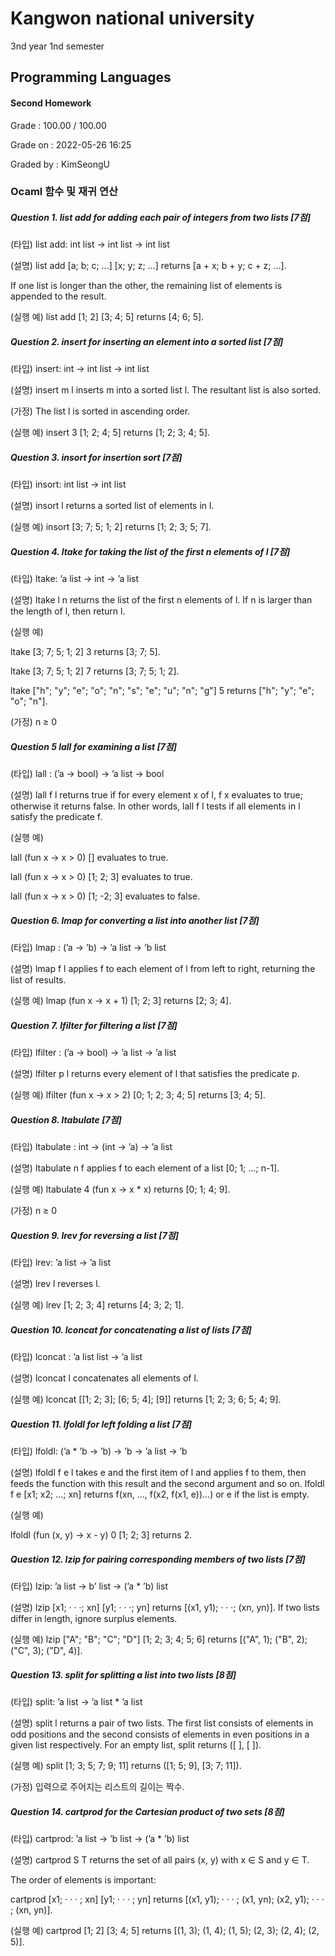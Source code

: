 # Kangwon national university

3nd year 1nd semester

## Programming Languages
#### Second Homework
Grade : 100.00 / 100.00

Grade on : 2022-05-26 16:25

Graded by	: KimSeongU

### Ocaml 함수 및 재귀 연산

##### Question 1. list add for adding each pair of integers from two lists [7점]
(타입) list add: int list -> int list -> int list

(설명) list add [a; b; c; ...] [x; y; z; ...] returns [a + x; b + y; c + z; ...].

If one list is longer than the other, the remaining list of elements is appended to the result.

(실행 예) list add [1; 2] [3; 4; 5] returns [4; 6; 5].




##### Question 2. insert for inserting an element into a sorted list [7점]
(타입) insert: int -> int list -> int list

(설명) insert m l inserts m into a sorted list l. The resultant list is also sorted.

(가정) The list l is sorted in ascending order.

(실행 예) insert 3 [1; 2; 4; 5] returns [1; 2; 3; 4; 5].




##### Question 3. insort for insertion sort [7점]
(타입) insort: int list -> int list

(설명) insort l returns a sorted list of elements in l.

(실행 예) insort [3; 7; 5; 1; 2] returns [1; 2; 3; 5; 7].

##### Question 4. ltake for taking the list of the first n elements of l [7점]
(타입) ltake: ’a list -> int -> ’a list

(설명) ltake l n returns the list of the first n elements of l. If n is larger than the length of l, then return l.

(실행 예)

ltake [3; 7; 5; 1; 2] 3 returns [3; 7; 5].

ltake [3; 7; 5; 1; 2] 7 returns [3; 7; 5; 1; 2].

ltake ["h"; "y"; "e"; "o"; "n"; "s"; "e"; "u"; "n"; "g"] 5 returns ["h"; "y"; "e"; "o"; "n"].

(가정) n ≥ 0




##### Question 5 lall for examining a list [7점]
(타입) lall : (’a -> bool) -> ’a list -> bool

(설명) lall f l returns true if for every element x of l, f x evaluates to true; otherwise it returns false. In other words, lall f l tests if all elements in l satisfy the predicate f.

(실행 예) 

lall (fun x -> x > 0) [] evaluates to true.

lall (fun x -> x > 0) [1; 2; 3] evaluates to true.

lall (fun x -> x > 0) [1; -2; 3] evaluates to false.




##### Question 6. lmap for converting a list into another list [7점]
(타입) lmap : (’a -> ’b) -> ’a list -> ’b list

(설명) lmap f l applies f to each element of l from left to right, returning the list of results.

(실행 예) lmap (fun x -> x + 1) [1; 2; 3] returns [2; 3; 4].




##### Question 7. lfilter for filtering a list [7점]
(타입) lfilter : (’a -> bool) -> ’a list -> ’a list

(설명) lfilter p l returns every element of l that satisfies the predicate p.

(실행 예) lfilter (fun x -> x > 2) [0; 1; 2; 3; 4; 5] returns [3; 4; 5].




##### Question 8. ltabulate [7점]
(타입) ltabulate : int -> (int -> ’a) -> ’a list

(설명) ltabulate n f applies f to each element of a list [0; 1; ...; n-1].

(실행 예) ltabulate 4 (fun x -> x * x) returns [0; 1; 4; 9].

(가정) n ≥ 0




##### Question 9. lrev for reversing a list [7점]
(타입) lrev: ’a list -> ’a list

(설명) lrev l reverses l.

(실행 예) lrev [1; 2; 3; 4] returns [4; 3; 2; 1].




##### Question 10. lconcat for concatenating a list of lists [7점]
(타입) lconcat : ’a list list -> ’a list

(설명) lconcat l concatenates all elements of l.

(실행 예) lconcat [[1; 2; 3]; [6; 5; 4]; [9]] returns [1; 2; 3; 6; 5; 4; 9].




##### Question 11. lfoldl for left folding a list [7점]
(타입) lfoldl: (’a * ’b -> ’b) -> ’b -> ’a list -> ’b

(설명) lfoldl f e l takes e and the first item of l and applies f to them, then feeds the function with this result and the second argument and so on.
lfoldl f e [x1; x2; ...; xn] returns f(xn, ..., f(x2, f(x1, e))...) or e if the list is empty.

(실행 예) 

lfoldl (fun (x, y) -> x - y) 0 [1; 2; 3] returns 2.




##### Question 12. lzip for pairing corresponding members of two lists [7점]
(타입) lzip: ’a list -> b’ list -> (’a * ’b) list

(설명) lzip [x1; · · ·; xn] [y1; · · ·; yn] returns [(x1, y1); · · ·; (xn, yn)]. If two lists differ in length, ignore surplus elements.

(실행 예) lzip ["A"; "B"; "C"; "D"] [1; 2; 3; 4; 5; 6] returns [("A", 1); ("B", 2); ("C", 3); ("D", 4)].




##### Question 13. split for splitting a list into two lists [8점]
(타입) split: ’a list -> ’a list * ’a list

(설명) split l returns a pair of two lists. The first list consists of elements in odd positions and the second consists of elements in even positions in a given list respectively. For an empty list, split returns ([ ], [ ]).

(실행 예) split [1; 3; 5; 7; 9; 11] returns ([1; 5; 9], [3; 7; 11]).

(가정) 입력으로 주어지는 리스트의 길이는 짝수.




##### Question 14. cartprod for the Cartesian product of two sets [8점]
(타입) cartprod: ’a list -> ’b list -> (’a * ’b) list

(설명) cartprod S T returns the set of all pairs (x, y) with x ∈ S and y ∈ T.

The order of elements is important:

cartprod [x1; · · · ; xn] [y1; · · · ; yn] returns [(x1, y1); · · · ; (x1, yn); (x2, y1); · · · ; (xn, yn)].

(실행 예) cartprod [1; 2] [3; 4; 5] returns [(1, 3); (1, 4); (1, 5); (2, 3); (2, 4); (2, 5)].

